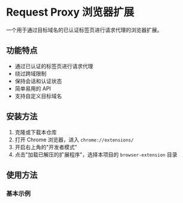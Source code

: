 # Request Proxy 浏览器扩展

一个用于通过目标域名的已认证标签页进行请求代理的浏览器扩展。

## 功能特点

- 通过已认证的标签页进行请求代理
- 绕过跨域限制
- 保持会话和认证状态
- 简单易用的 API
- 支持自定义目标域名

## 安装方法

1. 克隆或下载本仓库
2. 打开 Chrome 浏览器，进入 `chrome://extensions/`
3. 开启右上角的"开发者模式"
4. 点击"加载已解压的扩展程序"，选择本项目的 `browser-extension` 目录

## 使用方法

### 基本示例 